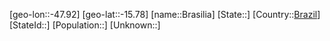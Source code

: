﻿---
location: [-15.78,-47.92]
type: City
tags:
- geo/City


SpocWebEntityId: 29317
isDeleted: false
confidential: public

---
[geo-lon::-47.92]
[geo-lat::-15.78]
[name::Brasilia]
[State::]
[Country::[Brazil](geo/Continent/South-America/Brazil.md)]
[StateId::]
[Population::]
[Unknown::]


